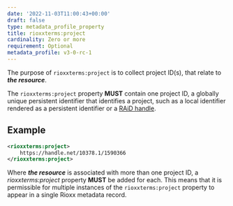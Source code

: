 ```yaml
---
date: '2022-11-03T11:00:43+00:00'
draft: false
type: metadata_profile_property
title: rioxxterms:project
cardinality: Zero or more
requirement: Optional
metadata_profile: v3-0-rc-1
---
```

The purpose of `rioxxterms:project` is to collect project ID(s), that relate to ***the resource***.

The `rioxxterms:project` property **MUST** contain one project ID, a globally unique persistent identifier that identifies a project, such as a local identifier rendered as a persistent identifier or a [RAiD handle](https://www.raid.org.au). 

## Example

```xml
<rioxxterms:project>
    https://handle.net/10378.1/1590366
</rioxxterms:project>
```

Where ***the resource*** is associated with more than one project ID, a *rioxxterms:project* property **MUST** be added for each. This means that it is permissible for multiple instances of the `rioxxterms:project` property to appear in a single Rioxx metadata record.


